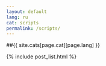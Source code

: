 ```yaml
---
layout: default
lang: ru
cat: scripts
permalink: /scripts/
---
```


##{{ site.cats[page.cat][page.lang] }}

{% include post_list.html %}